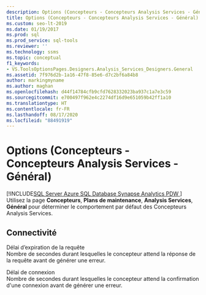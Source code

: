 ```yaml
---
description: Options (Concepteurs - Concepteurs Analysis Services - Général)
title: Options (Concepteurs - Concepteurs Analysis Services - Général)
ms.custom: seo-lt-2019
ms.date: 01/19/2017
ms.prod: sql
ms.prod_service: sql-tools
ms.reviewer: ''
ms.technology: ssms
ms.topic: conceptual
f1_keywords:
- VS.ToolsOptionsPages.Designers.Analysis_Services_Designers.General
ms.assetid: 7f976d2b-1a16-47f8-85e6-d7c2bf6a84b8
author: markingmyname
ms.author: maghan
ms.openlocfilehash: d44f14784cfb9cfd7628332023ba937c1a7e3c59
ms.sourcegitcommit: e700497f962e4c2274df16d9e651059b42ff1a10
ms.translationtype: HT
ms.contentlocale: fr-FR
ms.lasthandoff: 08/17/2020
ms.locfileid: "88491919"
---
```

# <a name="options-designers---analysis-services-designers---general"></a>Options (Concepteurs - Concepteurs Analysis Services - Général)
[!INCLUDE[SQL Server Azure SQL Database Synapse Analytics PDW ](../../includes/applies-to-version/sql-asdb-asdbmi-asa-pdw.md)]
Utilisez la page **Concepteurs**, **Plans de maintenance**, **Analysis Services**, **Général** pour déterminer le comportement par défaut des Concepteurs Analysis Services.  
  
## <a name="connectivity"></a>Connectivité  
Délai d’expiration de la requête  
Nombre de secondes durant lesquelles le concepteur attend la réponse de la requête avant de générer une erreur.  
  
Délai de connexion  
Nombre de secondes durant lesquelles le concepteur attend la confirmation d'une connexion avant de générer une erreur.  
  
